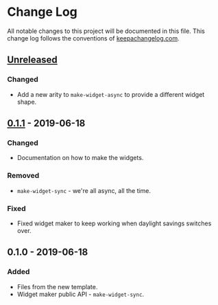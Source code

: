 # Change Log
All notable changes to this project will be documented in this file. This change log follows the conventions of [keepachangelog.com](http://keepachangelog.com/).

## [Unreleased]
### Changed
- Add a new arity to `make-widget-async` to provide a different widget shape.

## [0.1.1] - 2019-06-18
### Changed
- Documentation on how to make the widgets.

### Removed
- `make-widget-sync` - we're all async, all the time.

### Fixed
- Fixed widget maker to keep working when daylight savings switches over.

## 0.1.0 - 2019-06-18
### Added
- Files from the new template.
- Widget maker public API - `make-widget-sync`.

[Unreleased]: https://github.com/your-name/daa/compare/0.1.1...HEAD
[0.1.1]: https://github.com/your-name/daa/compare/0.1.0...0.1.1
